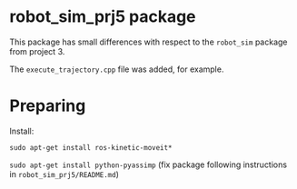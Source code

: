 # robot_sim_prj5 package

This package has small differences with respect to the `robot_sim` package from project 3.

The `execute_trajectory.cpp` file was added, for example.

# Preparing

Install: 

`sudo apt-get install ros-kinetic-moveit*`

`sudo apt-get install python-pyassimp` (fix package following instructions in `robot_sim_prj5/README.md`)